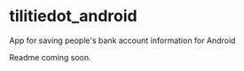 # tilitiedot_android
 App for saving people's bank account information for Android

Readme coming soon.

